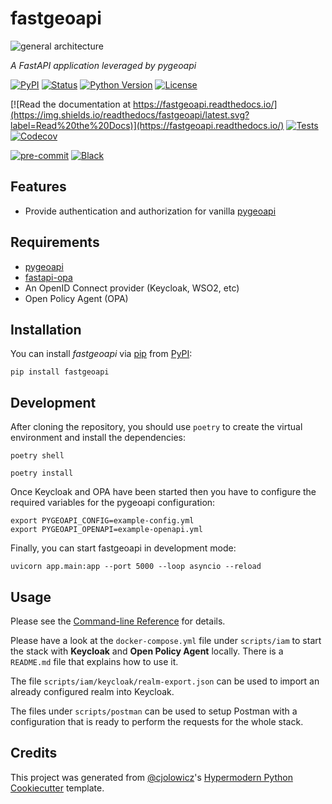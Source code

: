 # fastgeoapi

![general architecture](images/fastgeoapi_architecture.png)

_A FastAPI application leveraged by pygeoapi_

[![PyPI](https://img.shields.io/pypi/v/fastgeoapi.svg)](https://pypi.org/project/fastgeoapi/)
[![Status](https://img.shields.io/pypi/status/fastgeoapi.svg)](https://pypi.org/project/fastgeoapi/)
[![Python Version](https://img.shields.io/pypi/pyversions/fastgeoapi)](https://pypi.org/project/fastgeoapi)
[![License](https://img.shields.io/pypi/l/fastgeoapi)](https://opensource.org/licenses/MIT)

[![Read the documentation at https://fastgeoapi.readthedocs.io/](https://img.shields.io/readthedocs/fastgeoapi/latest.svg?label=Read%20the%20Docs)](https://fastgeoapi.readthedocs.io/)
[![Tests](https://github.com/geobeyond/fastgeoapi/workflows/Tests/badge.svg)](https://github.com/geobeyond/fastgeoapi/actions?workflow=Tests)
[![Codecov](https://codecov.io/gh/geobeyond/fastgeoapi/branch/main/graph/badge.svg)](https://codecov.io/gh/geobeyond/fastgeoapi)

[![pre-commit](https://img.shields.io/badge/pre--commit-enabled-brightgreen?logo=pre-commit&logoColor=white)](https://github.com/pre-commit/pre-commit)
[![Black](https://img.shields.io/badge/code%20style-black-000000.svg)](https://github.com/psf/black)



## Features

- Provide authentication and authorization for vanilla [pygeoapi](https://github.com/geopython/pygeoapi/)

## Requirements

- [pygeoapi](https://github.com/geopython/pygeoapi/)
- [fastapi-opa](https://github.com/busykoala/fastapi-opa)
- An OpenID Connect provider (Keycloak, WSO2, etc)
- Open Policy Agent (OPA)

## Installation

You can install _fastgeoapi_ via [pip](https://pip.pypa.io/) from
[PyPI](https://pypi.org/):

```console
pip install fastgeoapi
```

## Development

After cloning the repository, you should use `poetry` to create the virtual environment and install the dependencies:

```shell
poetry shell
```

```shell
poetry install
```

Once Keycloak and OPA have been started then you have to configure the required variables for the pygeoapi configuration:

```shell
export PYGEOAPI_CONFIG=example-config.yml
export PYGEOAPI_OPENAPI=example-openapi.yml
```

Finally, you can start fastgeoapi in development mode:

```shell
uvicorn app.main:app --port 5000 --loop asyncio --reload
```

## Usage

Please see the [Command-line
Reference](https://fastgeoapi.readthedocs.io/en/latest/usage.html) for
details.

Please have a look at the `docker-compose.yml` file under `scripts/iam` to start the stack with **Keycloak** and **Open Policy Agent** locally. There is a `README.md` file that explains how to use it.

The file `scripts/iam/keycloak/realm-export.json` can be used to import an already configured realm into Keycloak.

The files under `scripts/postman` can be used to setup Postman with a configuration that is ready to perform the requests for the whole stack.


## Credits

This project was generated from
[\@cjolowicz](https://github.com/cjolowicz)\'s [Hypermodern Python
Cookiecutter](https://github.com/cjolowicz/cookiecutter-hypermodern-python)
template.
